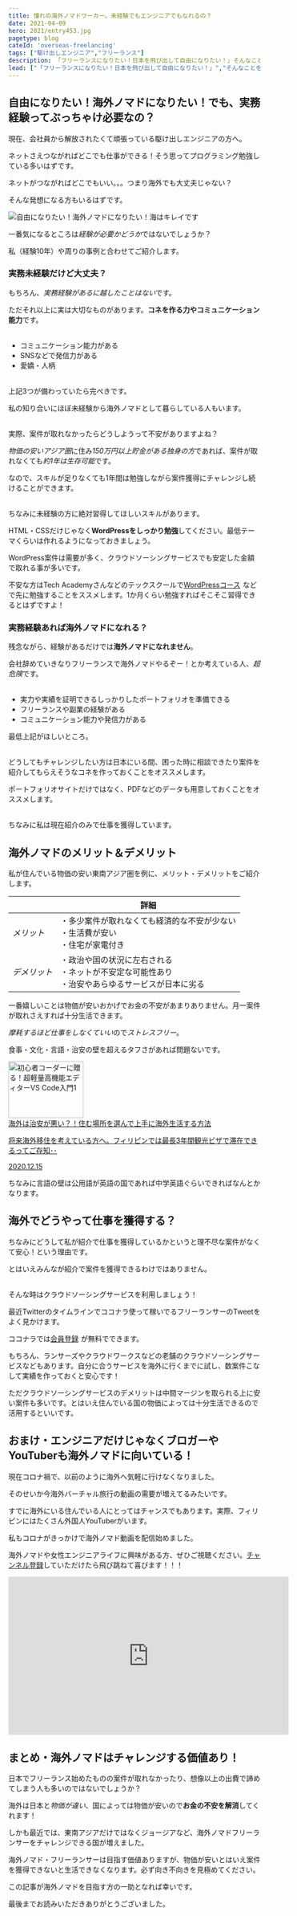 ```yaml
---
title: 憧れの海外ノマドワーカー。未経験でもエンジニアでもなれるの？
date: 2021-04-09
hero: 2021/entry453.jpg
pagetype: blog
cateId: 'overseas-freelancing'
tags: ["駆け出しエンジニア","フリーランス"]
description: 「フリーランスになりたい！日本を飛び出して自由になりたい！」そんなことを思ってこの記事にたどり着いたのではないでしょうか？国内でフリーランスしてようと海外ノマドワーカーだろうと、完全に自由になれるわけではなく、お金や将来の不安はついて回ります。フリーランス→会社員→今海外ノマドの私が、海外ノマドしたい方に不安を解消するスキルやマインドをご紹介します。
lead: ["「フリーランスになりたい！日本を飛び出して自由になりたい！」","そんなことを思ってこの記事にたどり着いたのではないでしょうか？","国内でフリーランスしてようと海外ノマドワーカーだろうと、完全に自由になれるわけではなく、お金や将来の不安はついて回ります。","フリーランス→会社員→今海外ノマドの私が、海外ノマドしたい方に不安を解消するスキルやマインドをご紹介します。"]
---
```

## 自由になりたい！海外ノマドになりたい！でも、実務経験ってぶっちゃけ必要なの？
現在、会社員から解放されたくて頑張っている駆け出しエンジニアの方へ。

ネットさえつながればどこでも仕事ができる！そう思ってプログラミング勉強している多いはずです。

ネットがつながればどこでもいい。。。つまり海外でも大丈夫じゃない？

そんな発想になる方もいるはずです。

![自由になりたい！海外ノマドになりたい！海はキレイです](./images/2021/04/entry453-1.jpg)

一番気になるところは*経験が必要かどうか*ではないでしょうか？

私（経験10年）や周りの事例と合わせてご紹介します。

### 実務未経験だけど大丈夫？
もちろん、*実務経験があるに越したことはない*です。

ただそれ以上に実は大切なものがあります。**コネを作る力やコミュニケーション能力**です。<br><br>

* コミュニケーション能力がある
* SNSなどで発信力がある
* 愛嬌・人柄

<br>上記3つが備わっていたら完ぺきです。

私の知り合いにほぼ未経験から海外ノマドとして暮らしている人もいます。<br><br>

実際、案件が取れなかったらどうしようって不安がありますよね？

*物価の安いアジア圏*に住み*150万円以上貯金がある独身の方*であれば、案件が取れなくても*約1年は生存可能*です。

なので、スキルが足りなくても1年間は勉強しながら案件獲得にチャレンジし続けることができます。<br><br>

ちなみに未経験の方に絶対習得してほしいスキルがあります。

HTML・CSSだけじゃなく**WordPressをしっかり勉強**してください。最低テーマくらいは作れるようになっておきましょう。

WordPress案件は需要が多く、クラウドソーシングサービスでも安定した金額で取れる事が多いです。

不安な方はTech Academyさんなどのテックスクールで<a href="https://px.a8.net/svt/ejp?a8mat=3H9TGC+AM8B5E+3GWO+65U42" rel="nofollow">WordPressコース</a>
<img border="0" width="1" height="1" src="https://www19.a8.net/0.gif?a8mat=3H9TGC+AM8B5E+3GWO+65U42" alt="">などで先に勉強することをススメします。1か月くらい勉強すればそこそこ習得できるとはずですよ！


### 実務経験あれば海外ノマドになれる？
残念ながら、経験があるだけでは**海外ノマドになれません**。

会社辞めていきなりフリーランスで海外ノマドやるぞー！とか考えている人、*超危険*です。<br><br>

* 実力や実績を証明できるしっかりしたポートフォリオを準備できる
* フリーランスや副業の経験がある
* コミュニケーション能力や発信力がある

最低上記がほしいところ。

<br>どうしてもチャレンジしたい方は日本にいる間、困った時に相談できたり案件を紹介してもらえそうなコネを作っておくことをオススメします。

ポートフォリオサイトだけではなく、PDFなどのデータも用意しておくことをオススメします。<br><br>

ちなみに私は現在紹介のみで仕事を獲得しています。

## 海外ノマドのメリット＆デメリット
私が住んでいる物価の安い東南アジア圏を例に、メリット・デメリットをご紹介します。

| | 詳細 |
|-|-|
| *メリット* |・多少案件が取れなくても経済的な不安が少ない<br>・生活費が安い<br>・住宅が家電付き |
| *デメリット* | ・政治や国の状況に左右される<br>・ネットが不安定な可能性あり<br>・治安やあらゆるサービスが日本に劣る |

一番嬉しいことは物価が安いおかげでお金の不安があまりありません。月一案件が取れさえすれば十分生活できます。

*摩耗するほど仕事をしなくていい*ので*ストレスフリー*。

食事・文化・言語・治安の壁を超えるタフさがあれば問題ないです。

<a class="article-link" href="/blogs/entry417/">
<section><div class="article-link__img"><img alt="初心者コーダーに贈る！超軽量高機能エディターVS Code入門1" src="/static/637aff2cd8f344fa9d75e578ab711351/f836f/entry417.jpg" width="150" height="113" class=""></div><div class="article-link__main">
<div class="article-link__main__title">海外は治安が悪い？！住む場所を選んで上手に海外生活する方法</div>
<p class="description">将来海外移住を考えている方へ。フィリピンでは最長3年間観光ビザで滞在できるってご存知･･</p>
<p>
<time datetime="2020-12-15">2020.12.15</time>
</p>
</div>
</section></a>

ちなみに言語の壁は公用語が英語の国であれば中学英語ぐらいできればなんとかなります。

## 海外でどうやって仕事を獲得する？
ちなみにどうして私が紹介で仕事を獲得しているかというと理不尽な案件がなくて安心！という理由です。

とはいえみんなが紹介で案件を獲得できるわけではありません。<br><br>

そんな時はクラウドソーシングサービスを利用しましょう！

最近Twitterのタイムラインでココナラ使って稼いでるフリーランサーのTweetをよく見かけます。

ココナラでは<a href="https://px.a8.net/svt/ejp?a8mat=3BHPWW+3KMEQ+2PEO+1HO86Q" rel="nofollow">会員登録</a>
<img border="0" width="1" height="1" src="https://www10.a8.net/0.gif?a8mat=3BHPWW+3KMEQ+2PEO+1HO86Q" alt="">が無料でできます。

もちろん、ランサーズやクラウドワークスなどの老舗のクラウドソーシングサービスなどもあります。自分に合うサービスを海外に行くまでに試し、数案件こなして実績を作っておくと安心です！

ただクラウドソーシングサービスのデメリットは中間マージンを取られる上に安い案件も多いです。とはいえ住んでいる国の物価によっては十分生活できるので活用するといいです。

## おまけ・エンジニアだけじゃなくブロガーやYouTuberも海外ノマドに向いている！

現在コロナ禍で、以前のように海外へ気軽に行けなくなりました。

そのせいか今海外バーチャル旅行の動画の需要が増えてるみたいです。

すでに海外にいる住んでいる人にとってはチャンスでもあります。実際、フィリピンにはたくさん外国人YouTuberがいます。

私もコロナがきっかけで海外ノマド動画を配信始めました。

海外ノマドや女性エンジニアライフに興味がある方、ぜひご視聴ください。[チャンネル登録](https://www.youtube.com/channel/UCbSgjkCIPucux8cFTuQcdcw/videos)していただけたら飛び跳ねて喜びます！！！

<iframe width="560" height="315" src="https://www.youtube.com/embed/3lUQEzhWDzo" title="YouTube video player" frameborder="0" allow="accelerometer; autoplay; clipboard-write; encrypted-media; gyroscope; picture-in-picture" allowfullscreen></iframe>

## まとめ・海外ノマドはチャレンジする価値あり！
日本でフリーランス始めたものの案件が取れなかったり、想像以上の出費で諦めてしまう人も多いのではないでしょうか？

海外は日本と*物価が違い*、国によっては物価が安いので**お金の不安を解消**してくれます！

しかも最近では、東南アジアだけではなくジョージアなど、海外ノマドフリーランサーをチャレンジできる国が増えました。

海外ノマド・フリーランサーは目指す価値ありますが、物価が安いとはいえ案件を獲得できないと生活できなくなります。必ず向き不向きを見極めてください。

この記事が海外ノマドを目指す方の一助となれば幸いです。

最後までお読みいただきありがとうございました。
